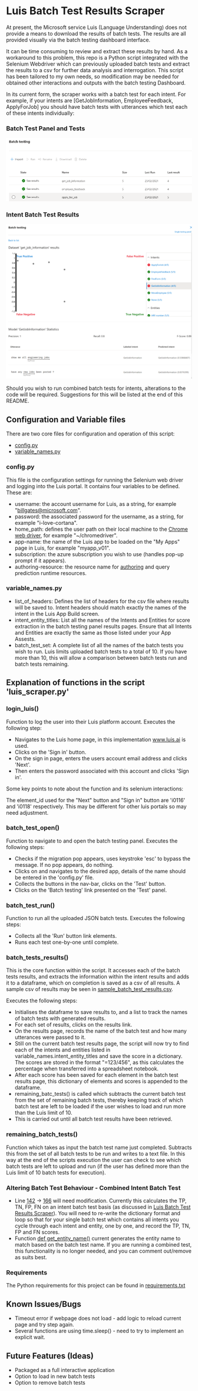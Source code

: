 # Luis Batch Test Results Scraper

At present, the Microsoft service Luis (Language Understanding) does not provide a means to download the results of
batch tests. The results are all provided visually via the batch testing dashboard interface.

It can be time consuming to review and extract these results by hand. As a workaround to this problem, this repo is a 
Python script integrated with the Selenium Webdriver which can previously uploaded batch tests and extract the results
to a csv for further data analysis and interrogation. This script has been tailored to my own needs, so modification
may be needed for obtained other interactions and outputs with the batch testing Dashboard. 

In its current form, the scraper works with a batch test for each intent. For example, if your intents are [GetJobInformation, EmployeeFeedback, ApplyForJob] you should have batch tests with utterances which test each of these intents individually:

### Batch Test Panel and Tests
![Batch Testing Panel](https://github.com/robertyoung2/luis-batch-test-scraper-public/blob/master/images/batch_test_panel.png "Batch Test Panel and Tests")

### Intent Batch Test Results
![Intent Batch Test Results](https://github.com/robertyoung2/luis-batch-test-scraper-public/blob/master/images/getjobinfo_results.png "Intent Batch Test Results")

Should you wish to run combined batch tests for intents, alterations to the code will be required. Suggestions for this will be listed at the end of this README. 

## Configuration and Variable files

There are two core files for configuration and operation of this script:

* [config.py](https://github.com/robertyoung2/luis-batch-test-scraper-public/blob/master/config.py)
* [variable_names.py](https://github.com/robertyoung2/luis-batch-test-scraper-public/blob/master/variable_names.py)

### config.py

This file is the configuration settings for running the Selenium web driver and logging into the Luis portal. It 
contains four variables to be defined. These are:

* username: the account username for Luis, as a string, for example "billgates@microsoft.com".
* password: the associated password for the username, as a string, for example "i-love-cortana".
* home_path: defines the user path on their local machine to the [Chrome web driver](https://chromedriver.chromium.org/downloads), for example "~/chromedriver".
* app-name: the name of the Luis app to be loaded on the "My Apps" page in Luis, for example "myapp_v01".
* subscription: the azure subscription you wish to use (handles pop-up prompt if it appears).
* authoring-resource: the resource name for [authoring](https://docs.microsoft.com/en-us/azure/cognitive-services/luis/luis-how-to-azure-subscription) and query prediction runtime resources.

### variable_names.py 

* list_of_headers: Defines the list of headers for the csv file where results will be saved to. Intent headers should
match exactly the names of the intent in the Luis App Build screen. 
* intent_entity_titles: List all the names of the Intents and Entities for score extraction in the batch testing
panel results pages. Ensure that all Intents and Entities are exactly the same as those listed under your App Assests.
* batch_test_set: A complete list of all the names of the batch tests you wish to run. Luis limits uploaded batch
tests to a total of 10. If you have more than 10, this will allow a comparison between batch tests run and batch tests 
remaining. 


## Explanation of functions in the script 'luis_scraper.py' 

### login_luis()

Function to log the user into their Luis platform account. Executes the following step:

* Navigates to the Luis home page, in this implementation www.luis.ai is used.
* Clicks on the 'Sign in' button.
* On the sign in page, enters the users account email address and clicks 'Next'.
* Then enters the password associated with this account and clicks 'Sign in'.

Some key points to note about the function and its selenium interactions:

The element_id used for the "Next" button and "Sign in" button are 'i0116' and 'i0118' respectively. This may be 
different for other luis portals so may need adjustment.

### batch_test_open()

Function to navigate to and open the batch testing panel. Executes the following steps:

* Checks if the migration pop appears, uses keystroke 'esc' to bypass the message. If no pop appears, do nothing.
* Clicks on and navigates to the desired app, details of the name should be entered in the 'config.py' file.
* Collects the buttons in the nav-bar, clicks on the 'Test' button. 
* Clicks on the 'Batch testing' link presented on the 'Test' panel.

### batch_test_run()

Function to run all the uploaded JSON batch tests. Executes the following steps:

* Collects all the 'Run' button link elements.
* Runs each test one-by-one until complete. 

### batch_tests_results()

This is the core function within the script. It accesses each of the batch tests results, and extracts the information
within the intent results and adds it to a dataframe, which on completion is saved as a csv of all results. A sample csv of results may be seen in [sample_batch_test_results.csv](https://github.com/robertyoung2/luis-batch-test-scraper-public/blob/master/sample_batch_test_results.csv). 

Executes 
the following steps:

* Initialises the dataframe to save results to, and a list to track the names of batch tests with generated results.
* For each set of results, clicks on the results link.
* On the results page, records the name of the batch test and how many utterances were passed to it.
* Still on the current batch test results page, the script will now try to find each of the intents and entities listed
in variable_names.intent_entity_titles and save the score in a dictionary. The scores are stored in the format 
"=123/456", as this calculates the percentage when transferred into a spreadsheet notebook. 
* After each score has been saved for each element in the batch test results page, this dictionary of elements and 
scores is appended to the dataframe. 
* remaining_batc_tests() is called which subtracts the current batch test  from the set of remaining batch tests, 
thereby keeping track of which batch test are left to be loaded if the user wishes to load and run more than the Luis
limit of 10.
* This is carried out until all batch test results have been retrieved. 

### remaining_batch_tests()

Function which takes as input the batch test name just completed. Subtracts this from the set of all batch tests
to be run and writes to a text file. In this way at the end of the scripts execution the user can check to see
which batch tests are left to upload and run (if the user has defined more than the Luis limit of 10 batch tests for 
execution).

### Altering Batch Test Behaviour - Combined Intent Batch Test

* Line [142](https://github.com/robertyoung2/luis-batch-test-scraper-public/blob/6796d0777e8a94747156f9fd22c217797bbba151/luis_scraper.py#L142) -> [166](https://github.com/robertyoung2/luis-batch-test-scraper-public/blob/6796d0777e8a94747156f9fd22c217797bbba151/luis_scraper.py#L166) will need modification. Currently this calculates the TP, TN, FP, FN on an intent batch test basis (as discussed in [Luis Batch Test Results Scraper](https://github.com/robertyoung2/luis-batch-test-scraper-public#luis-batch-test-results-scraper)). You will need to re-write the dictionary format and loop so that for your single batch test which contains all intents you cycle through each intent and entity, one by one, and record the TP, TN, FP  and FN scores. 
* Function [def get_entity_name()](https://github.com/robertyoung2/luis-batch-test-scraper-public/blob/6796d0777e8a94747156f9fd22c217797bbba151/luis_scraper.py#L197) current generates the entity name to match based on the batch test name. If you are running a combined test, this functionality is no longer needed, and you can comment out/remove as suits best. 

### Requirements

The Python requirements for this project can be found in [requirements.txt](https://github.com/robertyoung2/luis-batch-test-scraper-public/blob/master/requirements.txt)

## Known Issues/Bugs

* Timeout error if webpage does not load - add logic to reload current page and try step again.
* Several functions are using time.sleep() - need to try to implement an explicit wait.

## Future Features (Ideas)

* Packaged as a full interactive application
* Option to load in new batch tests
* Option to remove batch tests 

